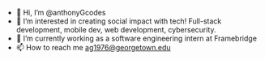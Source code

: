 - 👋 Hi, I’m @anthonyGcodes
- 👀 I’m interested in creating social impact with tech! Full-stack development, mobile dev, web development, cybersecurity.
- 🌱 I’m currently working as a software engineering intern at Framebridge
- 📫 How to reach me ag1976@georgetown.edu


<!---
anthonyGcodes/anthonyGcodes is a ✨ special ✨ repository because its `README.md` (this file) appears on your GitHub profile.
You can click the Preview link to take a look at your changes.
--->
